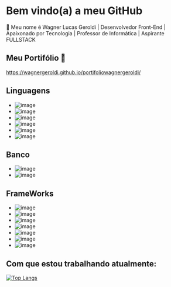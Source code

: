 # Bem vindo(a) a meu GitHub

:rocket: Meu nome é Wagner Lucas Geroldi | Desenvolvedor Front-End | Apaixonado por Tecnologia | Professor de Informática | Aspirante FULLSTACK

## Meu Portifólio 🚀

https://wagnergeroldi.github.io/portifoliowagnergeroldi/


## Linguagens

* ![image](https://img.shields.io/badge/HTML5-E34F26?style=for-the-badge&logo=html5&logoColor=white)
* ![image](https://img.shields.io/badge/CSS3-1572B6?style=for-the-badge&logo=css3&logoColor=white)
* ![image](https://img.shields.io/badge/JavaScript-323330?style=for-the-badge&logo=javascript&logoColor=F7DF1E)
* ![image](https://img.shields.io/badge/TypeScript-007ACC?style=for-the-badge&logo=typescript&logoColor=white)
* ![image](	https://img.shields.io/badge/C%23-239120?style=for-the-badge&logo=c-sharp&logoColor=white)
* ![image](https://img.shields.io/badge/Java-ED8B00?style=for-the-badge&logo=java&logoColor=white)

## Banco

* ![image](https://img.shields.io/badge/MongoDB-4EA94B?style=for-the-badge&logo=mongodb&logoColor=white)
* ![image](https://img.shields.io/badge/Microsoft%20SQL%20Server-CC2927?style=for-the-badge&logo=microsoft%20sql%20server&logoColor=white)

## FrameWorks

* ![image](https://img.shields.io/badge/Node.js-339933?style=for-the-badge&logo=nodedotjs&logoColor=white)
* ![image](https://img.shields.io/badge/npm-CB3837?style=for-the-badge&logo=npm&logoColor=white)
* ![image](https://img.shields.io/badge/Express.js-000000?style=for-the-badge&logo=express&logoColor=white)
* ![image](https://img.shields.io/badge/Sass-CC6699?style=for-the-badge&logo=sass&logoColor=white)
* ![image](https://img.shields.io/badge/React-20232A?style=for-the-badge&logo=react&logoColor=61DAFB)
* ![image](https://img.shields.io/badge/Bootstrap-563D7C?style=for-the-badge&logo=bootstrap&logoColor=white)
* ![image](https://img.shields.io/badge/jQuery-0769AD?style=for-the-badge&logo=jquery&logoColor=white)

## Com que estou trabalhando atualmente:

[![Top Langs](https://github-readme-stats.vercel.app/api/top-langs/?username=WagnerGeroldi&layout=compact)](https://github.com/WagnerGeroldi/github-readme-stats)
